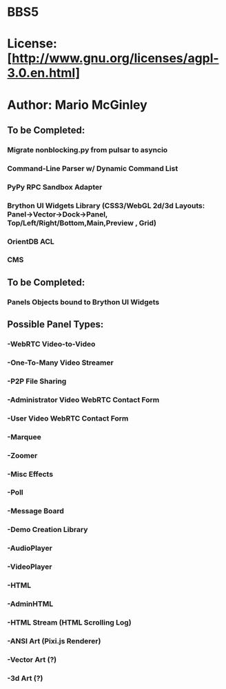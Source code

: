 # BBS5
# License: [http://www.gnu.org/licenses/agpl-3.0.en.html]
# Author: Mario McGinley
## To be Completed:
### Migrate nonblocking.py from pulsar to asyncio
### Command-Line Parser w/ Dynamic Command List
### PyPy RPC Sandbox Adapter
### Brython UI Widgets Library (CSS3/WebGL 2d/3d Layouts: Panel->Vector->Dock->Panel, Top/Left/Right/Bottom,Main,Preview , Grid)
### OrientDB ACL
### CMS

## To be Completed:
### Panels Objects bound to Brython UI Widgets

## Possible Panel Types:
### -WebRTC Video-to-Video
### -One-To-Many Video Streamer
### -P2P File Sharing
### -Administrator Video WebRTC Contact Form
### -User Video WebRTC Contact Form
### -Marquee
### -Zoomer
### -Misc Effects
### -Poll
### -Message Board
### -Demo Creation Library
### -AudioPlayer
### -VideoPlayer
### -HTML
### -AdminHTML
### -HTML Stream (HTML Scrolling Log)
### -ANSI Art (Pixi.js Renderer)
### -Vector Art (?)
### -3d Art (?)
